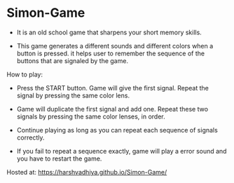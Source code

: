 # Simon-Game

  - It is an old school game that sharpens your short memory skills.

  - This game generates a different sounds and different colors when a button is pressed. it helps user to remember the sequence of the buttons that are signaled by the      game.

How to play:

  - Press the START button. Game will give the first signal. Repeat the signal by pressing the same color lens.

  - Game will duplicate the first signal and add one. Repeat these two signals by pressing the same color lenses, in order.

  - Continue playing as long as you can repeat each sequence of signals correctly.

  - If you fail to repeat a sequence exactly, game will play a error sound and you have to restart the game.
  
  
Hosted at: https://harshvadhiya.github.io/Simon-Game/
